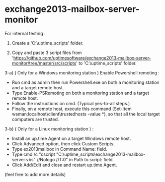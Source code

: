 exchange2013-mailbox-server-monitor
===================================

For internal testing :
 1) Create a 'C:\uptime_scripts' folder.

 2) Copy and paste 3 script files from 'https://github.com/uptimesoftware/exchange2013-mailbox-server-monitor/tree/master/src/scripts' to 'C:\uptime_scripts' folder.

 3-a) ( Only for a Windows monitoring station ) Enable Powershell remoting :
  - Run cmd as admin then run Powershell.exe on both a monitoring station and a target remote host.
  - Type Enable-PSRemoting on both a monitoring station and a target remote host.
  - Follow the instructions on cmd. (Typical yes-to-all steps.)
  - Finally, on a remote host, execute this command (Set-Item wsman:localhost\client\trustedhosts -value *), so that all the local target computers are trusted.

3-b) ( Only for a Linux monitoring station ) : 
 - Install an up.time Agent on a target Windows remote host.
 - Click Advanced option, then click Custom Scripts.
 - Type ex2013mailbox in Command Name: field.
 - Type cmd /c "cscript "C:\uptime_scripts\exchange2013-mailbox-server.vbs" //Nologo //T:0" in Path to script: field.
 - Click Add/Edit and close and restart up.time Agent.

(feel free to add more details)
